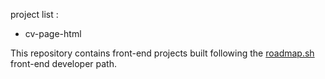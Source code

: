 project list :
- cv-page-html



This repository contains front-end projects built following the [roadmap.sh](https://roadmap.sh/projects/single-page-cv) front-end developer path.

